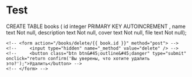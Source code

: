 # Test

CREATE TABLE books (
id integer PRIMARY KEY AUTOINCREMENT ,
name text Not null,
description text Not null,
cover text Not null,
file text Not null);

    <!-- <form action="/books/delete/{{ book.id }}" method="post"> -->
    <!--     <input type="hidden" name="_method" value="delete" /> -->
    <!--     <button class="btn btn&#45;outline&#45;danger" type="submit" onclick="return confirm('Вы уверены, что хотите удалить это?');">Удалить</button> -->
    <!-- </form> -->
